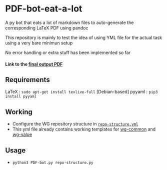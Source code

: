 # PDF-bot-eat-a-lot

A py bot that eats a lot of markdown files to auto-generate the corresponding LaTeX PDF using pandoc

This repository is mainly to test the idea of using YML file for the actual task using a very bare minimun setup

No error handling or extra stuff has been implemented so far

#### Link to the [final output PDF](output.pdf)

## Requirements

LaTeX : `sudo apt-get install texlive-full` [Debian-based]
pyyaml : `pip3 install pyyaml`

## Working

* Configure the WG repository structure in [`repo-structure.yml`](repo-structure.yml)
* This yml file already contains working templates for [wg-common](https://github.com/chaoss/wg-common) and [wg-value](https://github.com/chaoss/wg-value)

## Usage

* `python3 PDF-bot.py repo-structure.py`




